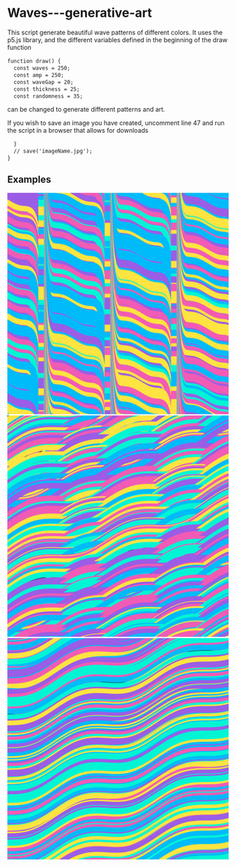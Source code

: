 # Waves---generative-art

This script generate beautiful wave patterns of different colors. It uses the p5.js library, and the different variables defined in the beginning of the draw function

    function draw() {
      const waves = 250;
      const amp = 250;
      const waveGap = 20;
      const thickness = 25;
      const randomness = 35;

can be changed to generate different patterns and art.

If you wish to save an image you have created, uncomment line 47 and run the script in a browser that allows for downloads

      }
      // save('imageName.jpg');
    }

## Examples

![alt text](https://raw.githubusercontent.com/wilkuz/Waves---generative-art/master/examples/waves%20tan.png)
![alt text](https://raw.githubusercontent.com/wilkuz/Waves---generative-art/master/examples/1.jpeg)
![alt text](https://raw.githubusercontent.com/wilkuz/Waves---generative-art/master/examples/6.jpeg)
